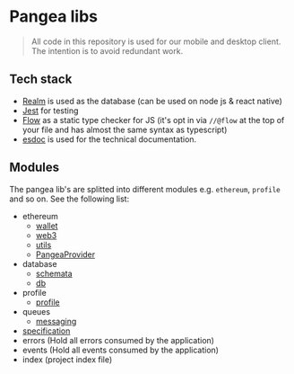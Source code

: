 # Pangea libs
> All code in this repository is used for our mobile and desktop client. The intention is to avoid redundant work.

## Tech stack
- [Realm](https://www.npmjs.com/package/realm) is used as the database (can be used on node js & react native)
- [Jest](https://www.npmjs.com/package/jest) for testing
- [Flow](https://flow.org/) as a static type checker for JS (it's opt in via `//@flow` at the top of your file and has almost the same syntax as typescript)
- [esdoc](https://esdoc.org/) is used for the technical documentation.

## Modules
The pangea lib's are splitted into different modules e.g. `ethereum`, `profile` and so on. See the following list:

- ethereum
    - [wallet](./ethereum/wallet.md)
    - [web3](./ethereum/web3.md)
    - [utils](./ethereum/utils.md)
    - [PangeaProvider](./ethereum/pangeaProvider.md)
- database
    - [schemata](./database/schemata.md)
    - [db](./database/db.md)
- profile
    - [profile](./profile/profile.md)
- queues
    - [messaging](./queues/messaging.md)
- [specification](./specification/main.md)
- errors (Hold all errors consumed by the application)
- events (Hold all events consumed by the application)
- index (project index file)